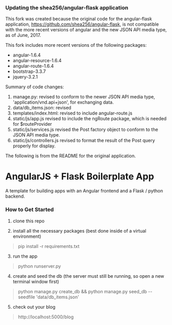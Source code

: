 ### Updating the shea256/angular-flask application
This fork was created because the original code for the angular-flask application, https://github.com/shea256/angular-flask, is not compatible with the more recent versions of angular and the new JSON API media type, as of June, 2017.

This fork includes more recent versions of the following packages:
+  angular-1.6.4
+  angular-resource-1.6.4
+  angular-route-1.6.4
+  bootstrap-3.3.7
+  jquery-3.2.1

Summary of code changes:
1. manage.py:
   revised to conform to the newer JSON API media type, 'application/vnd.api+json', for exchanging data.
2. data/db_items.json:
   revised
3. templates/index.html:
   revised to include angular-route.js
4. static/js/app.js
   revised to include the ngRoute package, which is needed for $routeProvider
5. static/js/services.js
   revised the Post factory object to conform to the JSON API media type.
6. static/js/controllers.js
   revised to format the result of the Post query properly for display.

The following is from the README for the original application.

# AngularJS + Flask Boilerplate App

A template for building apps with an Angular frontend and a Flask / python backend.

### How to Get Started

1. clone this repo

2. install all the necessary packages (best done inside of a virtual environment)
> pip install -r requirements.txt

3. run the app
> python runserver.py

4. create and seed the db (the server must still be running, so open a new terminal window first)
> python manage.py create_db && python manage.py seed_db --seedfile 'data/db_items.json'

5. check out your blog
> http://localhost:5000/blog
